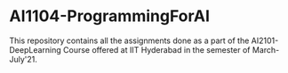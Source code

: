 # AI1104-ProgrammingForAI
This repository contains all the assignments done as a part of the AI2101- DeepLearning Course offered at IIT Hyderabad in the semester of March-July'21. 
